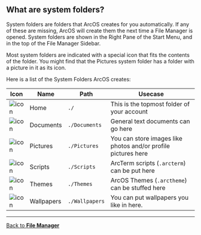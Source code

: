 ## What are system folders?

System folders are folders that ArcOS creates for you automatically. If any of these are missing, ArcOS will create them the next time a File Manager is opened. System folders are shown in the Right Pane of the Start Menu, and in the top of the File Manager Sidebar.

Most system folders are indicated with a special icon that fits the contents of the folder. You might find that the Pictures system folder has a folder with a picture in it as its icon.

Here is a list of the System Folders ArcOS creates:

| Icon                           | Name       | Path           | Usecase                                                       |
| ------------------------------ | ---------- | -------------- | ------------------------------------------------------------- |
| ![icon](#HomeIcon)             | Home       | `./`           | This is the topmost folder of your account                    |
| ![icon](#DocumentsFolderIcon)  | Documents  | `./Documents`  | General text documents can go here                            |
| ![icon](#WallpapersFolderIcon) | Pictures   | `./Pictures`   | You can store images like photos and/or profile pictures here |
| ![icon](#ArcTermFolderIcon)    | Scripts    | `./Scripts`    | ArcTerm scripts (`.arcterm`) can be put here                  |
| ![icon](#ThemeFolderIcon)      | Themes     | `./Themes`     | ArcOS Themes (`.arctheme`) can be stuffed here                |
| ![icon](#FolderIcon)           | Wallpapers | `./Wallpapers` | You can put wallpapers you like in here.                      |

---

[Back to **File Manager**](@client/help/FileManager.md)
